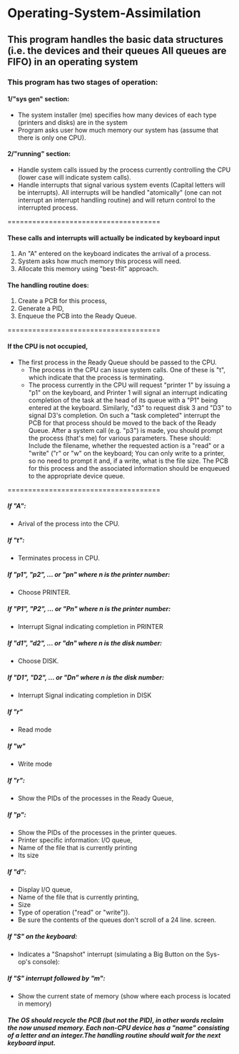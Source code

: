 # Operating-System-Assimilation

## This program handles the basic data structures (i.e. the devices and their queues All queues are FIFO) in an operating system

### This program has two stages of operation:

#### 1/"sys gen" section:
*	The system installer (me) specifies how many devices of each type (printers and disks) are in the system
*	Program asks user how much memory our system has (assume that there is only one CPU).

#### 2/"running" section:
*	Handle system calls issued by the process currently controlling the CPU (lower case will indicate system calls).
*	Handle interrupts that signal various system events (Capital letters will be interrupts). All interrupts will be handled "atomically" (one can not interrupt an interrupt handling routine) and will return control to the interrupted process.

=====================================

#### These calls and interrupts will actually be indicated by keyboard input
1. An "A" entered on the keyboard indicates the arrival of a process. 
2. System asks how much memory this process will need. 
3. Allocate this memory using "best-fit" approach.

#### The handling routine does:
1. Create a PCB for this process, 
2. Generate a PID,
3. Enqueue the PCB into the Ready Queue.

=====================================

#### If the CPU is not occupied, 
* The first process in the Ready Queue should be passed to the CPU. 
  * The process in the CPU can issue system calls. One of these is "t", which indicate that the process is terminating.
  * The process currently in the CPU will request "printer 1" by issuing a "p1" on the keyboard, and Printer 1 will signal an interrupt indicating completion of the task at the head of its queue with a "P1" being entered at the keyboard. Similarly, "d3" to request disk 3 and "D3" to signal D3's completion. On such a "task completed" interrupt the PCB for that process should be moved to the back of the Ready Queue. After a system call (e.g. "p3") is made, you should prompt the process (that's me) for various parameters. These should: Include the filename, whether the requested action is a "read" or a "write" ("r" or "w" on the keyboard; You can only write to a printer, so no need to prompt it and, if a write, what is the file size. The PCB for this process and the associated information should be enqueued to the appropriate device queue.

=====================================

##### If "A":
* Arival of the process into the CPU.

##### If "t":
* Terminates process in CPU.

##### If "p1", "p2", ... or "pn" where n is the printer number:
* Choose PRINTER.

##### If "P1", "P2", ... or "Pn" where n is the printer number:
* Interrupt Signal indicating completion in PRINTER

##### If "d1", "d2", ... or "dn" where n is the disk number:
* Choose DISK.

##### If "D1", "D2", ... or "Dn" where n is the disk number:
* Interrupt Signal indicating completion in DISK

##### If "r" 
* Read mode

##### If "w" 
* Write mode

##### If "r":
* Show the PIDs of the processes in the Ready Queue, 

##### If "p":
 * Show the PIDs of the processes in the printer queues.
 * Printer specific information: I/O queue, 
 * Name of the file that is currently printing
 * Its size

##### If "d":
* Display I/O queue,
* Name of the file that is currently printing, 
* Size
* Type of operation ("read" or "write")). 
* Be sure the contents of the queues don't scroll of a 24 line. screen. 

##### If "S" on the keyboard:
* Indicates a "Snapshot" interrupt (simulating a Big Button on the Sys-op's console):

##### If "S" interrupt followed by "m":
* Show the current state of memory (show where each process is located in memory)

##### The OS should recycle the PCB (but not the PID), in other words reclaim the now unused memory. Each non-CPU device has a "name" consisting of a letter and an integer.The handling routine should wait for the next keyboard input.

